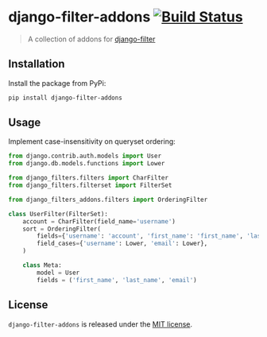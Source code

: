 # django-filter-addons [![Build Status](https://travis-ci.org/xavierdutreilh/django-filter-addons.svg?branch=master)](https://travis-ci.org/xavierdutreilh/django-filter-addons)

> A collection of addons for [django-filter](https://github.com/carltongibson/django-filter)

## Installation

Install the package from PyPi:

```bash
pip install django-filter-addons
```

## Usage

Implement case-insensitivity on queryset ordering:

```python
from django.contrib.auth.models import User
from django.db.models.functions import Lower

from django_filters.filters import CharFilter
from django_filters.filterset import FilterSet

from django_filters_addons.filters import OrderingFilter

class UserFilter(FilterSet):
    account = CharFilter(field_name='username')
    sort = OrderingFilter(
        fields={'username': 'account', 'first_name': 'first_name', 'last_name': 'last_name', 'email': 'email'},
        field_cases={'username': Lower, 'email': Lower},
    )

    class Meta:
        model = User
        fields = ('first_name', 'last_name', 'email')
```

## License

`django-filter-addons` is released under the [MIT license](http://en.wikipedia.org/wiki/MIT_License).
